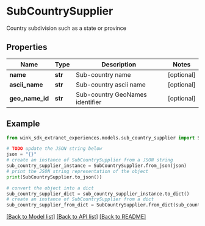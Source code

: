 # SubCountrySupplier

Country subdivision such as a state or province

## Properties

Name | Type | Description | Notes
------------ | ------------- | ------------- | -------------
**name** | **str** | Sub-country name | [optional] 
**ascii_name** | **str** | Sub-country ascii name | [optional] 
**geo_name_id** | **str** | Sub-country GeoNames identifier | [optional] 

## Example

```python
from wink_sdk_extranet_experiences.models.sub_country_supplier import SubCountrySupplier

# TODO update the JSON string below
json = "{}"
# create an instance of SubCountrySupplier from a JSON string
sub_country_supplier_instance = SubCountrySupplier.from_json(json)
# print the JSON string representation of the object
print(SubCountrySupplier.to_json())

# convert the object into a dict
sub_country_supplier_dict = sub_country_supplier_instance.to_dict()
# create an instance of SubCountrySupplier from a dict
sub_country_supplier_from_dict = SubCountrySupplier.from_dict(sub_country_supplier_dict)
```
[[Back to Model list]](../README.md#documentation-for-models) [[Back to API list]](../README.md#documentation-for-api-endpoints) [[Back to README]](../README.md)


